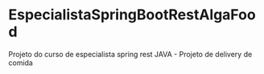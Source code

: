 # EspecialistaSpringBootRestAlgaFood
Projeto do curso de especialista spring rest JAVA - Projeto de delivery de comida
